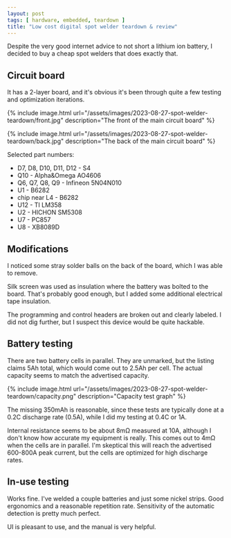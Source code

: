 ```yaml
---
layout: post
tags: [ hardware, embedded, teardown ]
title: "Low cost digital spot welder teardown & review"
---
```


Despite the very good internet advice to not short a lithium ion battery, I decided to buy a cheap
spot welders that does exactly that.

## Circuit board

It has a 2-layer board, and it's obvious it's been through quite a few testing and optimization
iterations.

{% include image.html
url="/assets/images/2023-08-27-spot-welder-teardown/front.jpg"
description="The front of the main circuit board" %}

{% include image.html
url="/assets/images/2023-08-27-spot-welder-teardown/back.jpg"
description="The back of the main circuit board" %}

Selected part numbers:

- D7, D8, D10, D11, D12 - S4
- Q10 - Alpha&Omega AO4606
- Q6, Q7, Q8, Q9 - Infineon 5N04N010
- U1 - B6282
- chip near L4 - B6282
- U12 - TI LM358
- U2 - HICHON SM5308
- U7 - PC857
- U8 - XB8089D

## Modifications

I noticed some stray solder balls on the back of the board, which I was able to remove.

Silk screen was used as insulation where the battery was bolted to the board. That's probably good
enough, but I added some additional electrical tape insulation.

The programming and control headers are broken out and clearly labeled. I did not dig further, but I
suspect this device would be quite hackable.

## Battery testing

There are two battery cells in parallel. They are unmarked, but the listing claims 5Ah total, which
would come out to 2.5Ah per cell. The actual capacity seems to match the advertised capacity.

{% include image.html
url="/assets/images/2023-08-27-spot-welder-teardown/capacity.png"
description="Capacity test graph" %}

The missing 350mAh is reasonable, since these tests are typically done at a 0.2C discharge rate
(0.5A), while I did my testing at 0.4C or 1A.

Internal resistance seems to be about 8mΩ measured at 10A, although I don't know how accurate my
equipment is really. This comes out to 4mΩ when the cells are in parallel. I'm skeptical this will
reach the advertised 600-800A peak current, but the cells are optimized for high discharge rates.

## In-use testing

Works fine. I've welded a couple batteries and just some nickel strips. Good ergonomics and a
reasonable repetition rate. Sensitivity of the automatic detection is pretty much perfect.

UI is pleasant to use, and the manual is very helpful.
